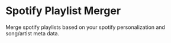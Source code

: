 # Spotify Playlist Merger
Merge spotify playlists based on your spotify personalization and song/artist meta data.
